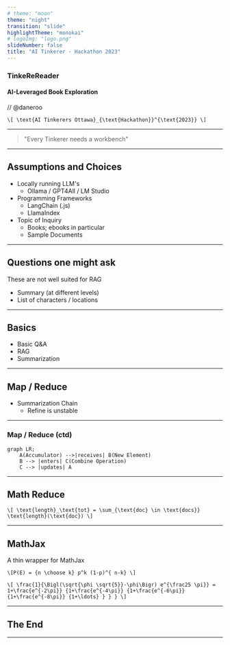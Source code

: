 ```yaml
---
# theme: "moon"
theme: "night"
transition: "slide"
highlightTheme: "monokai"
# logoImg: "logo.png"
slideNumber: false
title: "AI Tinkerer - Hackathon 2023"
---
```


### TinkeReReader

#### AI-Leveraged Book Exploration

// @daneroo

`\[
\text{AI Tinkerers Ottawa}_{\text{Hackathon}}^{\text{2023}}
\]`

---

> "Every Tinkerer needs a workbench"

---

## Assumptions and Choices

- Locally running LLM's
  - Ollama / GPT4All / LM Studio
- Programming Frameworks
  - LangChain (.js)
  - LlamaIndex
- Topic of Inquiry
  - Books; ebooks in particular
  - Sample Documents

---

## Questions one might ask

These are not well suited for RAG

- Summary (at different levels)
- List of characters / locations

---

## Basics

- Basic Q&A
- RAG
- Summarization

---

## Map / Reduce

- Summarization Chain
  - Refine is unstable

---

<!-- .slide: data-background="#dddddd" -->

### Map / Reduce (ctd)

```mermaid
graph LR;
    A(Accumulator) -->|receives| B(New Element)
    B --> |enters| C(Combine Operation)
    C --> |updates| A
```

---

## Math Reduce

`\[
\text{length}_\text{tot} = \sum_{\text{doc} \in \text{docs}} \text{length}(\text{doc})
\]`

---

## MathJax

A thin wrapper for MathJax

`\[P(E) = {n \choose k} p^k (1-p)^{ n-k} \]`

`\[ \frac{1}{\Bigl(\sqrt{\phi \sqrt{5}}-\phi\Bigr) e^{\frac25 \pi}} = 1+\frac{e^{-2\pi}} {1+\frac{e^{-4\pi}} {1+\frac{e^{-6\pi}} {1+\frac{e^{-8\pi}} {1+\ldots} } } } \]`

---

## The End

---
